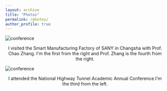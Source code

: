 ```yaml
---
layout: archive
title: "Photos"
permalink: /photos/
author_profile: true
---
```


![conference](http://Zhjiaxing.github.io/images/SANYI2.jpg)
<center>I visited the Smart Manufacturing Factory of SANY in Changsha with Prof. Chao Zhang. I'm the first from the right and Prof. Zhang is the fourth from the right.</center>


![conference](http://renyuhao825.github.io/images/conference.jpg)
<center>I attended the National Highway Tunnel Academic Annual Conference.I'm the third from the left.</center>